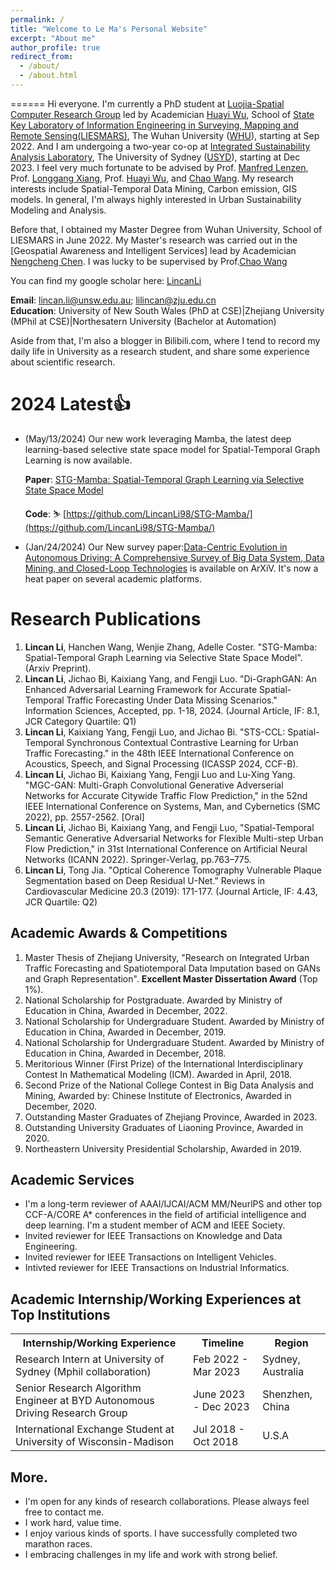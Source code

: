 ```yaml
---
permalink: /
title: "Welcome to Le Ma's Personal Website"
excerpt: "About me"
author_profile: true
redirect_from: 
  - /about/
  - /about.html
---
```


======
Hi everyone. I'm currently a PhD student at [Luojia-Spatial Computer Research Group](http://www.luojia-spatial.com/articles.html) led by Academician [Huayi Wu](http://www.lmars.whu.edu.cn/prof_web/why/index.html), School of [State Key Laboratory of Information Engineering in Surveying, Mapping and Remote Sensing(LIESMARS)](https://liesmars.whu.edu.cn/), The Wuhan University ([WHU](https://www.whu.edu.cn/)), starting at Sep 2022. And I am undergoing a two-year co-op at [Integrated Sustainability Analysis Laboratory](https://isa.org.usyd.edu.au/index.html), The University of Sydney ([USYD](https://www.sydney.edu.au/)), starting at Dec 2023. I feel very much fortunate to be advised by Prof. [Manfred Lenzen](https://scholar.google.de/citations?user=E_CfsPYAAAAJ&hl=de), Prof. [Longgang Xiang](http://jszy.whu.edu.cn/xianglonggang/zh_CN/index.htm), Prof. [Huayi Wu](http://www.lmars.whu.edu.cn/prof_web/why/index.html), and [Chao Wang](http://jszy.whu.edu.cn/wangchao/zh_CN/index.htm). My research interests include Spatial-Temporal Data Mining, Carbon emission, GIS models. In general, I'm always highly interested in Urban Sustainability Modeling and Analysis. 

Before that, I obtained my Master Degree from Wuhan University, School of LIESMARS in June 2022. My Master's research was carried out in the [Geospatial Awareness and Intelligent Services] lead by Academician [Nengcheng Chen](https://grzy.cug.edu.cn/chennengcheng/). I was lucky to be supervised by Prof.[Chao Wang](http://jszy.whu.edu.cn/wangchao/zh_CN/index.htm)

You can find my google scholar here: [LincanLi](https://scholar.google.com/citations?user=2rsW8vgAAAAJ&hl=zh-CN)

**Email**: lincan.li@unsw.edu.au; lilincan@zju.edu.cn  <br>
**Education**: University of New South Wales (PhD at CSE)|Zhejiang University (MPhil at CSE)|Northesatern University (Bachelor at Automation)

Aside from that, I'm also a blogger in Bilibili.com, where I tend to record my daily life in University as a research student, and share some experience about scientific research.


2024 Latest👍
======
- (May/13/2024) Our new work leveraging Mamba, the latest deep learning-based selective state space model for Spatial-Temporal Graph Learning is now available.

  **Paper**: [STG-Mamba: Spatial-Temporal Graph Learning via Selective State Space Model](https://github.com/LincanLi98/STG-Mamba/blob/main/STG_Mamba_paper_ArXiv_V3_14May2024.pdf)
  
  **Code**: ⛷️ [https://github.com/LincanLi98/STG-Mamba/](https://github.com/LincanLi98/STG-Mamba/)
  
- (Jan/24/2024) Our New survey paper:[Data-Centric Evolution in Autonomous Driving: A Comprehensive Survey of Big Data System, Data Mining, and Closed-Loop Technologies](https://arxiv.org/abs/2401.12888) is available on ArXiV. It's now a heat paper on several academic platforms.



Research Publications
======
1. **Lincan Li**, Hanchen Wang, Wenjie Zhang, Adelle Coster. "STG-Mamba: Spatial-Temporal Graph Learning via Selective State Space Model". (Arxiv Preprint).
2. **Lincan Li**, Jichao Bi, Kaixiang Yang, and Fengji Luo. "Di-GraphGAN: An Enhanced Adversarial Learning
Framework for Accurate Spatial-Temporal Traffic Forecasting Under Data Missing Scenarios." Information Sciences, Accepted, pp. 1-18, 2024. (Journal Article, IF: 8.1, JCR Category Quartile: Q1)
3. **Lincan Li**, Kaixiang Yang, Fengji Luo, and Jichao Bi. "STS-CCL: Spatial-Temporal Synchronous Contextual
Contrastive Learning for Urban Traffic Forecasting." in the 48th IEEE International Conference on Acoustics, Speech, and Signal Processing (ICASSP 2024, CCF-B).
4. **Lincan Li**, Jichao Bi, Kaixiang Yang, Fengji Luo and Lu-Xing Yang. "MGC-GAN: Multi-Graph Convolutional
Generative Adverserial Networks for Accurate Citywide Traffic Flow Prediction," in the 52nd IEEE International
Conference on Systems, Man, and Cybernetics (SMC 2022), pp. 2557-2562. [Oral]
5. **Lincan Li**, Jichao Bi, Kaixiang Yang, and Fengji Luo, "Spatial-Temporal Semantic Generative Adversarial Networks for Flexible Multi-step Urban Flow Prediction," in 31st International Conference on Artificial Neural Networks (ICANN 2022). Springer-Verlag, pp.763–775.
6. **Lincan Li**, Tong Jia. "Optical Coherence Tomography Vulnerable Plaque Segmentation based on Deep Residual U-Net." Reviews in Cardiovascular Medicine 20.3 (2019): 171-177. (Journal Article, IF: 4.43, JCR Quartile: Q2)


Academic Awards & Competitions
------
1. Master Thesis of Zhejiang University, "Research on Integrated Urban Traffic Forecasting and Spatiotemporal Data Imputation based on GANs and Graph Representation". **Excellent Master Dissertation Award** (Top 1%).
2. National Scholarship for Postgraduate. Awarded by Ministry of Education in China, Awarded in December, 2022.
3. National Scholarship for Undergraduare Student. Awarded by Ministry of Education in China, Awarded in December, 2019.
4. National Scholarship for Undergraduare Student. Awarded by Ministry of Education in China, Awarded in December, 2018.
5. Meritorious Winner (First Prize) of the International Interdisciplinary Contest In Mathematical Modeling (ICM). Awarded in April, 2018.
6. Second Prize of the National College Contest in Big Data Analysis and Mining, Awarded by: Chinese Institute of Electronics, Awarded in December, 2020.
7. Outstanding Master Graduates of Zhejiang Province, Awarded in 2023.
8. Outstanding University Graduates of Liaoning Province, Awarded in 2020.
9. Northeastern University Presidential Scholarship, Awarded in 2019.

Academic Services
------
- I'm a long-term reviewer of AAAI/IJCAI/ACM MM/NeurlPS and other top CCF-A/CORE A* conferences in the
field of artificial intelligence and deep learning. I'm a student member of ACM and IEEE Society.
- Invited reviewer for IEEE Transactions on Knowledge and Data Engineering.
- Invited reviewer for IEEE Transactions on Intelligent Vehicles.
- Intivted reviewer for IEEE Transactions on Industrial Informatics.

Academic Internship/Working Experiences at Top Institutions
------
<table>
  <tr>
    <th>Internship/Working Experience</th>
    <th>Timeline</th>
    <th>Region</th>
  </tr>
  <tr>
    <td>Research Intern at University of Sydney (Mphil collaboration)</td>
    <td>Feb 2022 - Mar 2023</td>
    <td>Sydney, Australia</td>
  </tr>
  <tr>
    <td>Senior Research Algorithm Engineer at BYD Autonomous Driving Research Group</td>
    <td>June 2023 - Dec 2023</td>
    <td>Shenzhen, China</td>
  </tr>
  <tr>
    <td>International Exchange Student at University of Wisconsin-Madison</td>
    <td>Jul 2018 - Oct 2018</td>
    <td>U.S.A</td>
  </tr>
</table>

More. 
------
- I'm open for any kinds of research collaborations. Please always feel free to contact me. 
- I work hard, value time.
- I enjoy various kinds of sports. I have successfully completed two marathon races.
- I embracing challenges in my life and work with strong belief. 
